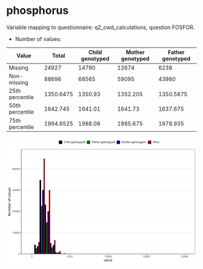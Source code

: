 # phosphorus
Variable mapping to questionnaire: q2_cwd_calculations, question FOSFOR.
- Number of values:

| Value | Total | Child genotyped | Mother genotyped | Father genotyped |
| ----- | ----- | --------------- | ---------------- | ---------------- |
| Missing | 24927 | 14790 | 12674 | 6238 |
| Non-missing | 88696 | 68565 | 59095 | 43980 |
| 25th percentile | 1350.6475 | 1350.93 | 1352.205 | 1350.5875 |
| 50th percentile | 1642.745 | 1641.01 | 1641.73 | 1637.675 |
| 75th percentile | 1994.6525 | 1988.06 | 1985.675 | 1978.935 |



![](phosphorus_n.png)



